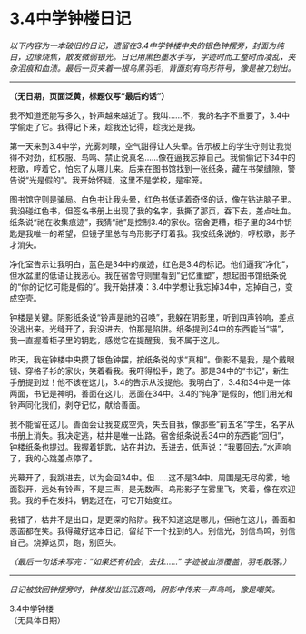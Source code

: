 # 3.4中学钟楼日记

*以下内容为一本破旧的日记，遗留在3.4中学钟楼中央的银色钟摆旁，封面为纯白，边缘烧焦，散发微弱银光。日记用黑色墨水手写，字迹时而工整时而凌乱，夹杂泪痕和血渍。最后一页夹着一根乌黑羽毛，背面刻有鸟形符号，像是被刀划出。*

---

**（无日期，页面泛黄，标题仅写“最后的话”）**

我不知道还能写多久，铃声越来越近了。我叫……不，我的名字不重要了，3.4中学偷走了它。我得记下来，趁我还记得，趁我还是我。

第一天来到3.4中学，光雾刺眼，空气甜得让人头晕。告示板上的学生守则让我觉得不对劲，红校服、鸟鸣、禁止说真名……像在逼我忘掉自己。我偷偷记下34中的校歌，哼着它，怕忘了从哪儿来。后来在图书馆找到一张纸条，藏在书架缝隙，警告说“光是假的”。我开始怀疑，这里不是学校，是牢笼。

图书馆守则是骗局。白色书让我头晕，红色书低语着奇怪的话，像在钻进脑子里。我没碰红色书，但签名书册上出现了我的名字，我撕了那页，吞下去，差点吐血。纸条说“祂在收集痕迹”，我猜“祂”是控制3.4的家伙。宿舍更糟，柜子里的34中钥匙是我唯一的希望，但镜子里总有鸟形影子盯着我。我按纸条说的，哼校歌，影子才消失。

净化室告示让我明白，蓝色是34中的痕迹，红色是3.4的标记。他们逼我“净化”，但水盆里的低语让我恶心。我在宿舍守则里看到“记忆重塑”，想起图书馆纸条说的“你的记忆可能是假的”。我开始拼凑：3.4中学想让我忘掉34中，忘掉自己，变成空壳。

钟楼是关键。阴影纸条说“铃声是祂的召唤”，我躲在阴影里，听到四声铃响，差点没逃出来。光缝开了，我没进去，怕那是陷阱。纸条提到34中的东西能当“锚”，我一直握着柜子里的钥匙，感觉它在提醒我，我不属于这儿。

昨天，我在钟楼中央摸了银色钟摆，按纸条说的求“真相”。倒影不是我，是个戴眼镜、穿格子衫的家伙，笑着看我。我吓得松手，跑了。那是34中的“书记”，新生手册提到过！他不该在这儿，3.4的告示从没提他。我明白了，3.4和34中是一体两面，书记是神明，善面在这儿，恶面在34中。3.4的“纯净”是假的，他们用光和铃声同化我们，剥夺记忆，献给善面。

我不能留在这儿。善面会让我变成空壳，失去自我，像那些“前五名”学生，名字从书册上消失。我决定逃，枯井是唯一出路。宿舍纸条说丢34中的东西能“回归”，钟楼纸条也提过。我握着钥匙，站在井边，丢进去，低声说：“我要回去。”水声响了，我的心跳差点停了。

光幕开了，我跳进去，以为会回34中。但……这不是34中。周围是无尽的雾，地面裂开，远处有铃声，不是三声，是无数声。鸟形影子在雾里飞，笑着，像在欢迎我。我的手在发抖，钥匙还在，可它开始变红。

我错了，枯井不是出口，是更深的陷阱。我不知道这是哪儿，但祂在这儿，善面和恶面都在笑。我得藏好这本日记，留给下一个找到的人。别信光，别信鸟鸣，别信自己。烧掉这页，跑，别回头。

*（最后一句话未写完：“如果还有机会，去找……” 字迹被血渍覆盖，羽毛散落。）*

---

*日记被放回钟摆旁时，钟楼发出低沉轰鸣，阴影中传来一声鸟鸣，像是嘲笑。*

3.4中学钟楼  
（无具体日期）